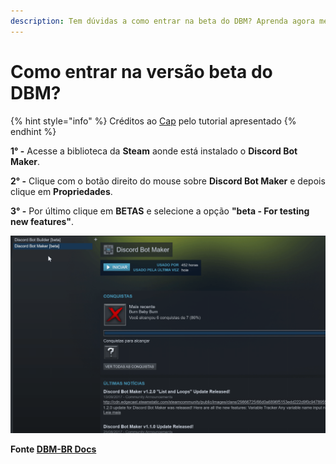 ```yaml
---
description: Tem dúvidas a como entrar na beta do DBM? Aprenda agora mesmo.
---
```


# Como entrar na versão beta do DBM?

{% hint style="info" %}
Créditos ao [Cap](https://discordapp.com/users/293860296542388234) pelo tutorial apresentado
{% endhint %}

**1° -** Acesse a biblioteca da **Steam** aonde está instalado o **Discord Bot Maker**.

**2° -** Clique com o botão direito do mouse sobre **Discord Bot Maker** e depois clique em **Propriedades**.

**3° -** Por último clique em **BETAS** e selecione a opção **"beta - For testing new features"**.[ ](https://dbmbr.gitbook.io/docs/faq/como-instalar-e-atualizar-os-mods)

![](../../../.gitbook/assets/assets_-lp01j6rr6vzibztsimm_-lph-sgzsqphantj0c9p_-lph-a2niovjrvzog3a9_beta-dbm.gif)

**Fonte [DBM-BR Docs](https://dbmbr.gitbook.io/docs/faq/como-entrar-na-beta-do-dbm)**
